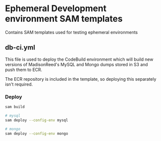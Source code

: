 # Ephemeral Development environment SAM templates
Contains SAM templates used for testing ephemeral environments

## db-ci.yml

This file is used to deploy the CodeBuild environment which will build new versions of MadisonReed's MySQL and Mongo dumps stored in S3 and push them to ECR.

The ECR repository is included in the template, so deploying this separately isn't required.


### Deploy
```bash
sam build

# mysql
sam deploy --config-env mysql

# mongo
sam deploy --config-env mongo
```